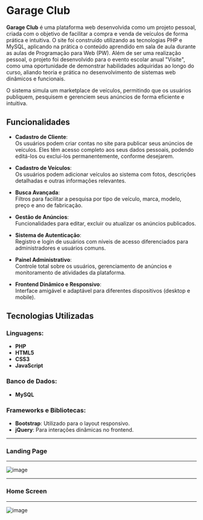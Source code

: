 # Garage Club

**Garage Club** é uma plataforma web desenvolvida como um projeto pessoal, criada com o objetivo de facilitar a compra e venda de veículos de forma prática e intuitiva. O site foi construído utilizando as tecnologias PHP e MySQL, aplicando na prática o conteúdo aprendido em sala de aula durante as aulas de Programação para Web (PW). Além de ser uma realização pessoal, o projeto foi desenvolvido para o evento escolar anual "Visite", como uma oportunidade de demonstrar habilidades adquiridas ao longo do curso, aliando teoria e prática no desenvolvimento de sistemas web dinâmicos e funcionais.

O sistema simula um marketplace de veículos, permitindo que os usuários publiquem, pesquisem e gerenciem seus anúncios de forma eficiente e intuitiva.

## Funcionalidades

- **Cadastro de Cliente**:  
  Os usuários podem criar contas no site para publicar seus anúncios de veículos. Eles têm acesso completo aos seus dados pessoais, podendo editá-los ou excluí-los permanentemente, conforme desejarem.

- **Cadastro de Veículos**:  
  Os usuários podem adicionar veículos ao sistema com fotos, descrições detalhadas e outras informações relevantes.

- **Busca Avançada**:  
  Filtros para facilitar a pesquisa por tipo de veículo, marca, modelo, preço e ano de fabricação.

- **Gestão de Anúncios**:  
  Funcionalidades para editar, excluir ou atualizar os anúncios publicados.

- **Sistema de Autenticação**:  
  Registro e login de usuários com níveis de acesso diferenciados para administradores e usuários comuns.

- **Painel Administrativo**:  
  Controle total sobre os usuários, gerenciamento de anúncios e monitoramento de atividades da plataforma.

- **Frontend Dinâmico e Responsivo**:  
  Interface amigável e adaptável para diferentes dispositivos (desktop e mobile).

## Tecnologias Utilizadas

### Linguagens:
- **PHP**
- **HTML5**
- **CSS3**
- **JavaScript**

### Banco de Dados:
- **MySQL**

### Frameworks e Bibliotecas:
- **Bootstrap**: Utilizado para o layout responsivo.
- **jQuery**: Para interações dinâmicas no frontend.



---
### Landing Page
---
![image](https://github.com/user-attachments/assets/f68487e1-17d2-499b-86db-b1602e64b695)

---
### Home Screen
---
![image](https://github.com/user-attachments/assets/4a4a74f5-74d3-4112-a14b-531e00a36b2c)
